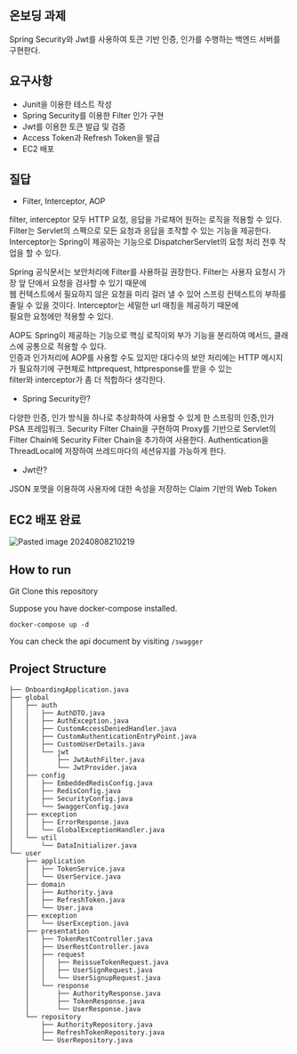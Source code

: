 ## 온보딩 과제

Spring Security와 Jwt를 사용하여 토큰 기반 인증, 인가를 수행하는 백엔드 서버를 구현한다.

## 요구사항

- Junit을 이용한 테스트 작성
- Spring Security를 이용한 Filter 인가 구현
- Jwt를 이용한 토큰 발급 및 검증
- Access Token과 Refresh Token을 발급
- EC2 배포

## 질답

- Filter, Interceptor, AOP

filter, interceptor 모두 HTTP 요청, 응답을 가로채어 원하는 로직을 적용할 수 있다.  
Filter는 Servlet의 스펙으로 모든 요청과 응답을 조작할 수 있는 기능을 제공한다.   
Interceptor는 Spring이 제공하는 기능으로 DispatcherServlet의 요청 처리 전후 작업을 할 수 있다.  

Spring 공식문서는 보안처리에 Filter를 사용하길 권장한다. Filter는 사용자 요청시 가장 앞 단에서 요청을 검사할 수 있기 때문에   
웹 컨텍스트에서 필요하지 않은 요청을 미리 걸러 낼 수 있어 스프링 컨텍스트의 부하를 줄일 수 있을 것이다. Interceptor는 세밀한 url 매칭을 제공하기 때문에  
필요한 요청에만 적용할 수 있다. 

AOP도 Spring이 제공하는 기능으로 핵심 로직이외 부가 기능을 분리하여 메서드, 클래스에 공통으로 적용할 수 있다.  
인증과 인가처리에 AOP를 사용할 수도 있지만 대다수의 보안 처리에는 HTTP 메시지가 필요하기에 구현체로 httprequest, httpresponse를 받을 수 있는  
filter와 interceptor가 좀 더 적합하다 생각한다.  

- Spring Security란?

다양한 인증, 인가 방식을 하나로 추상화하여 사용할 수 있게 한 스프링의 인증,인가 PSA 프레임워크.
Security Filter Chain을 구현하여 Proxy를 기반으로 Servlet의 Filter Chain에 Security Filter Chain을 추가하여 사용한다.
Authentication을 ThreadLocal에 저장하여 쓰레드마다의 세션유지를 가능하게 한다.  

- Jwt란?

JSON 포맷을 이용하여 사용자에 대한 속성을 저장하는 Claim 기반의 Web Token  


## EC2 배포 완료

![Pasted image 20240808210219](https://github.com/user-attachments/assets/8064c0c3-e0ca-47cd-b22f-f86d7b45af65)

## How to run

Git Clone this repository

Suppose you have docker-compose installed.

```
docker-compose up -d
```

You can check the api document by visiting `/swagger`

## Project Structure

```
├── OnboardingApplication.java
├── global
│   ├── auth
│   │   ├── AuthDTO.java
│   │   ├── AuthException.java
│   │   ├── CustomAccessDeniedHandler.java
│   │   ├── CustomAuthenticationEntryPoint.java
│   │   ├── CustomUserDetails.java
│   │   └── jwt
│   │       ├── JwtAuthFilter.java
│   │       └── JwtProvider.java
│   ├── config
│   │   ├── EmbeddedRedisConfig.java
│   │   ├── RedisConfig.java
│   │   ├── SecurityConfig.java
│   │   └── SwaggerConfig.java
│   ├── exception
│   │   ├── ErrorResponse.java
│   │   └── GlobalExceptionHandler.java
│   └── util
│       └── DataInitializer.java
└── user
    ├── application
    │   ├── TokenService.java
    │   └── UserService.java
    ├── domain
    │   ├── Authority.java
    │   ├── RefreshToken.java
    │   └── User.java
    ├── exception
    │   └── UserException.java
    ├── presentation
    │   ├── TokenRestController.java
    │   ├── UserRestController.java
    │   ├── request
    │   │   ├── ReissueTokenRequest.java
    │   │   ├── UserSignRequest.java
    │   │   └── UserSignupRequest.java
    │   └── response
    │       ├── AuthorityResponse.java
    │       ├── TokenResponse.java
    │       └── UserResponse.java
    └── repository
        ├── AuthorityRepository.java
        ├── RefreshTokenRepository.java
        └── UserRepository.java

```
